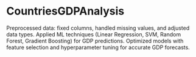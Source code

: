 # CountriesGDPAnalysis
Preprocessed data: fixed columns, handled missing values, and adjusted data types. Applied ML techniques (Linear Regression, SVM, Random Forest, Gradient Boosting) for GDP predictions. Optimized models with feature selection and hyperparameter tuning for accurate GDP forecasts.
